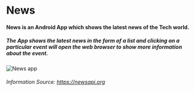 # News 
#### News is an Android App which shows the latest news of the Tech world.
##### The App shows the latest news in the form of a list and clicking on a particular event will open the web browser to show more information about the event.
![News app](https://raw.githubusercontent.com/rob729/images/master/news_scr.jpeg?token=Ad5e5X3VEMUBaD6WXBndJi5mwxxenPqLks5bgsN8wA%3D%3D)
###### Information Source: https://newsapi.org
